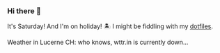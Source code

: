 ### Hi there :wave:

It's Saturday! And I'm on holiday! :desert_island: I might be fiddling with my [dotfiles](https://github.com/bewuethr/dotfiles).

Weather in Lucerne CH: who knows, wttr.in is currently down...
